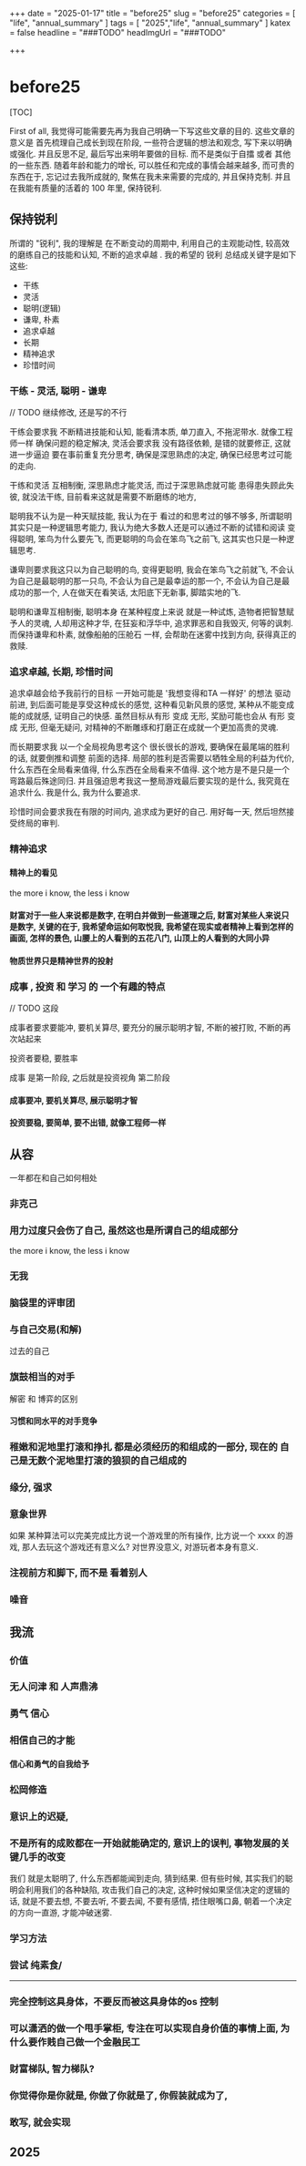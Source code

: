 +++
date = "2025-01-17"
title = "before25"
slug = "before25"
categories = [ "life", "annual_summary" ]
tags = [ "2025","life", "annual_summary" ]
katex = false
headline = "###TODO"
headImgUrl = "###TODO"

+++

# before25

[TOC]

First of all, 我觉得可能需要先再为我自己明确一下写这些文章的目的. 这些文章的意义是 首先梳理自己成长到现在阶段, 一些符合逻辑的想法和观念, 写下来以明确或强化. 并且反思不足, 最后写出来明年要做的目标. 而不是类似于自擂 或者 其他的一些东西. 随着年龄和能力的增长, 可以胜任和完成的事情会越来越多, 而可贵的东西在于, 忘记过去我所成就的, 聚焦在我未来需要的完成的, 并且保持克制. 并且在我能有质量的活着的 100 年里, 保持锐利.

## 保持锐利 

所谓的 "锐利", 我的理解是 在不断变动的周期中, 利用自己的主观能动性, 较高效的磨练自己的技能和认知, 不断的追求卓越 . 我的希望的 锐利 总结成关键字是如下这些: 

* 干练
* 灵活
* 聪明(逻辑)
* 谦卑, 朴素
* 追求卓越
* 长期
* 精神追求
* 珍惜时间

### 干练 - 灵活,    聪明 - 谦卑

// TODO 继续修改, 还是写的不行

干练会要求我 不断精进技能和认知, 能看清本质, 单刀直入, 不拖泥带水. 就像工程师一样 确保问题的稳定解决, 灵活会要求我 没有路径依赖, 是错的就要修正, 这就进一步逼迫 要在事前重复充分思考, 确保是深思熟虑的决定, 确保已经思考过可能的走向. 

干练和灵活 互相制衡, 深思熟虑才能灵活, 而过于深思熟虑就可能 患得患失顾此失彼, 就没法干练, 目前看来这就是需要不断磨练的地方, 

聪明我不认为是一种天赋技能, 我认为在于 看过的和思考过的够不够多, 所谓聪明其实只是一种逻辑思考能力, 我认为绝大多数人还是可以通过不断的试错和阅读 变得聪明, 笨鸟为什么要先飞, 而更聪明的鸟会在笨鸟飞之前飞, 这其实也只是一种逻辑思考. 

谦卑则要求我这只以为自己聪明的鸟, 变得更聪明, 我会在笨鸟飞之前就飞, 不会认为自己是最聪明的那一只鸟, 不会认为自己是最幸运的那一个, 不会认为自己是最成功的那一个, 人在做天在看笑话, 太阳底下无新事, 脚踏实地的飞. 

聪明和谦卑互相制衡,  聪明本身 在某种程度上来说 就是一种试炼, 造物者把智慧赋予人的灵魂, 人却用这种才华, 在狂妄和浮华中, 追求罪恶和自我毁灭, 何等的讽刺.  而保持谦卑和朴素, 就像船舶的压舱石 一样,  会帮助在迷雾中找到方向, 获得真正的救赎. 

### 追求卓越, 长期, 珍惜时间

追求卓越会给予我前行的目标 一开始可能是 '我想变得和TA 一样好' 的想法 驱动前进, 到后面可能是享受这种成长的感觉, 这种看见新风景的感觉, 某种从不能变成能的成就感, 证明自己的快感. 虽然目标从有形 变成 无形, 奖励可能也会从 有形 变成 无形,  但毫无疑问, 对精神的不断雕琢和打磨正在成就一个更加高贵的灵魂.

而长期要求我 以一个全局视角思考这个 很长很长的游戏, 要确保在最尾端的胜利的话, 就要倒推和调整 前面的选择. 局部的胜利是否需要以牺牲全局的利益为代价, 什么东西在全局看来值得, 什么东西在全局看来不值得. 这个地方是不是只是一个弯路最后殊途同归. 并且强迫思考我这一整局游戏最后要实现的是什么, 我究竟在追求什么. 我是什么, 我为什么要追求.

 珍惜时间会要求我在有限的时间内, 追求成为更好的自己. 用好每一天, 然后坦然接受终局的审判.

### 精神追求

#### 精神上的看见

the more i know, the less i know

#### 财富对于一些人来说都是数字, 在明白并做到一些道理之后, 财富对某些人来说只是数字, 关键的在于,  我希望命运如何取悦我, 我希望在现实或者精神上看到怎样的画面, 怎样的景色, 山腰上的人看到的五花八门, 山顶上的人看到的大同小异

#### 物质世界只是精神世界的投射



### 成事 , 投资 和 学习 的 一个有趣的特点

// TODO 这段

成事者要求要能冲, 要机关算尽, 要充分的展示聪明才智, 不断的被打败, 不断的再次站起来

投资者要稳, 要胜率 



成事 是第一阶段, 之后就是投资视角 第二阶段



#### 成事要冲, 要机关算尽, 展示聪明才智

#### 投资要稳, 要简单, 要不出错, 就像工程师一样

## 从容

一年都在和自己如何相处

### 非克己

### 用力过度只会伤了自己, 虽然这也是所谓自己的组成部分

the more i know, the less i know

### 无我

### 脑袋里的评审团

### 与自己交易(和解)

过去的自己

### 旗鼓相当的对手

解密 和 博弈的区别

#### 习惯和同水平的对手竞争

### 稚嫩和泥地里打滚和挣扎 都是必须经历的和组成的一部分, 现在的 自己是无数个泥地里打滚的狼狈的自己组成的

### 缘分, 强求

### 意象世界

如果 某种算法可以完美完成比方说一个游戏里的所有操作, 比方说一个 xxxx 的游戏, 那人去玩这个游戏还有意义么? 对世界没意义, 对游玩者本身有意义.



### 注视前方和脚下, 而不是 看着别人

### 噪音



## 我流

### 价值

### 无人问津 和 人声鼎沸

### 勇气 信心

### 相信自己的才能

#### 信心和勇气的自我给予

###  松岡修造

### 意识上的迟疑, 

### 不是所有的成败都在一开始就能确定的, 意识上的误判, 事物发展的关键几手的改变

我们 就是太聪明了, 什么东西都能闻到走向, 猜到结果. 但有些时候, 其实我们的聪明会利用我们的各种缺陷, 攻击我们自己的决定, 这种时候如果坚信决定的逻辑的话,  就是不要去想, 不要去听, 不要去闻, 不要有感情, 捂住眼嘴口鼻, 朝着一个决定的方向一直游, 才能冲破迷雾. 

### 学习方法



### 尝试 纯素食/

---





### 

### 完全控制这具身体，不要反而被这具身体的os 控制

### 

### 可以潇洒的做一个甩手掌柜, 专注在可以实现自身价值的事情上面, 为什么要作贱自己做一个金融民工



### 财富梯队, 智力梯队? 

### 你觉得你是你就是, 你做了你就是了, 你假装就成为了, 

### 敢写, 就会实现



## 2025

